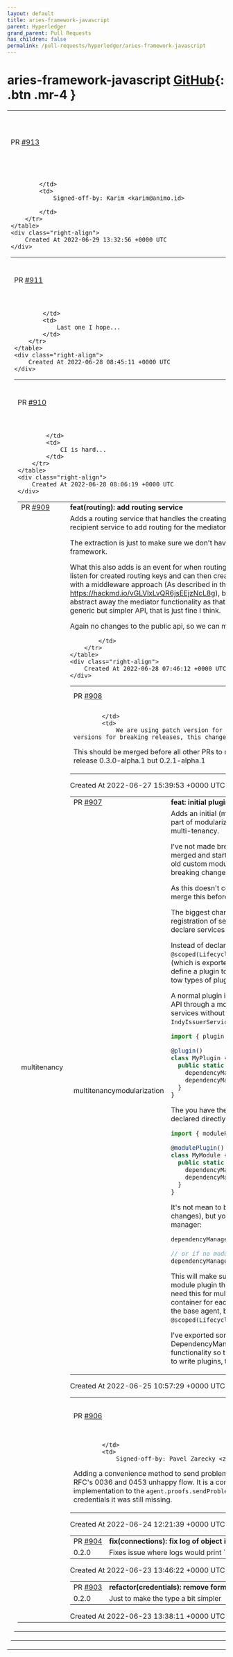 ```yaml
---
layout: default
title: aries-framework-javascript
parent: Hyperledger
grand_parent: Pull Requests
has_children: false
permalink: /pull-requests/hyperledger/aries-framework-javascript
---
```


# aries-framework-javascript <span class="fs-3 right-align">[GitHub](https://github.com/hyperledger/aries-framework-javascript){: .btn .mr-4 }</span>


<div>
    <table>
        <tr>
            <td>
                PR <a href="https://github.com/hyperledger/aries-framework-javascript/pull/913" class=".btn">#913</a>
            </td>
            <td>
                <b>
                    feat: add method to fetch KeyType by proof type
                </b>
            </td>
        </tr>
        <tr>
            <td>
                
            </td>
            <td>
                Signed-off-by: Karim <karim@animo.id>

            </td>
        </tr>
    </table>
    <div class="right-align">
        Created At 2022-06-29 13:32:56 +0000 UTC
    </div>
</div>

<div>
    <table>
        <tr>
            <td>
                PR <a href="https://github.com/hyperledger/aries-framework-javascript/pull/911" class=".btn">#911</a>
            </td>
            <td>
                <b>
                    ci: fix next version bump output
                </b>
            </td>
        </tr>
        <tr>
            <td>
                
            </td>
            <td>
                Last one I hope...
            </td>
        </tr>
    </table>
    <div class="right-align">
        Created At 2022-06-28 08:45:11 +0000 UTC
    </div>
</div>

<div>
    <table>
        <tr>
            <td>
                PR <a href="https://github.com/hyperledger/aries-framework-javascript/pull/910" class=".btn">#910</a>
            </td>
            <td>
                <b>
                    ci: fix next version bump variable
                </b>
            </td>
        </tr>
        <tr>
            <td>
                
            </td>
            <td>
                CI is hard...
            </td>
        </tr>
    </table>
    <div class="right-align">
        Created At 2022-06-28 08:06:19 +0000 UTC
    </div>
</div>

<div>
    <table>
        <tr>
            <td>
                PR <a href="https://github.com/hyperledger/aries-framework-javascript/pull/909" class=".btn">#909</a>
            </td>
            <td>
                <b>
                    feat(routing): add routing service
                </b>
            </td>
        </tr>
        <tr>
            <td>
                <span class="chip">multitenancy</span>
            </td>
            <td>
                Adds a routing service that handles the creating of keys for routing and integrates with the mediation recipient service to add routing for the mediator.

The extraction is just to make sure we don't have to depend on a mediator dependency all across the framework. 

What this also adds is an event for when routing keys are created. This allows the tenant module to listen for created routing keys and can then create a mapping of it in the base wallet. I first started with a middleware approach (As described in the design document: https://hackmd.io/vGLVlxLvQR6jsEEjzNcL8g), but this added _ A LOT_ of complexity and didn't abstract away the mediator functionality as that is a part of the core API. So I went for the less generic but simpler API, that is just fine I think.

Again no changes to the public api, so we can merge this without issues



            </td>
        </tr>
    </table>
    <div class="right-align">
        Created At 2022-06-28 07:46:12 +0000 UTC
    </div>
</div>

<div>
    <table>
        <tr>
            <td>
                PR <a href="https://github.com/hyperledger/aries-framework-javascript/pull/908" class=".btn">#908</a>
            </td>
            <td>
                <b>
                    ci: add correct version bump
                </b>
            </td>
        </tr>
        <tr>
            <td>
                
            </td>
            <td>
                We are using patch version for feature releases and minor versions for breaking releases, this change makes sure that's enforced. 

This should be merged before all other PRs to make sure we aren't going to release 0.3.0-alpha.1 but 0.2.1-alpha.1
            </td>
        </tr>
    </table>
    <div class="right-align">
        Created At 2022-06-27 15:39:53 +0000 UTC
    </div>
</div>

<div>
    <table>
        <tr>
            <td>
                PR <a href="https://github.com/hyperledger/aries-framework-javascript/pull/907" class=".btn">#907</a>
            </td>
            <td>
                <b>
                    feat: initial plugin api
                </b>
            </td>
        </tr>
        <tr>
            <td>
                <span class="chip">multitenancy</span><span class="chip">modularization</span>
            </td>
            <td>
                Adds an initial (mostly internal for now) plugin API that will be used as part of modularization. The changes from this PR are also needed for multi-tenancy.

I've not made breaking changes yet, so we can already get this merged and start releasing it, and we can do some clean up of the old custom module approach once we're ready to make the next breaking change release.

As this doesn't contain any breaking changes, I think we should merge this before #881 and #898

The biggest change in this PR is to move from a more implicit registration of services and modules, to a more explicit way to declare services and modules.

Instead of declarating a class with `@scoped(Lifecycle.ContainerScoped)` it now just needs `@injectable` (which is exported from the `src/plugins` directory. Then you can define a plugin to register modules and services. There's currently tow types of plugins, where a module plugin extends a default plugin.

A normal plugin is declared like below, this doesn't expose a public API through a module. We already use this internally for some services without public api (e.g. the indy plugin that adds the `IndyIssuerService`, etc..)

```ts
import { plugin } from '@aries-framework/core'

@plugin()
class MyPlugin {
  public static register(dependencyManager: DependencyManager) {
    dependencyManager.registerSingleton(MyService)
    dependencyManager.registerSingleton(MyRepository)
  }
}
```

The you have the module plugin which works the same but is declared directly on the module itself:

```ts
import { modulePlugin } from '@aries-framework/core'

@modulePlugin()
class MyModule {
  public static register(dependencyManager: DependencyManager) {
    dependencyManager.registerSingleton(MyService)
    dependencyManager.registerSingleton(MyRepository)
  }
}
```


It's not mean to be used publicly yet (and will have breaking changes), but you can then register the module on the dependency manager:

```ts
dependencyManager.registerModulePlugins([MyModule])

// or if no module
dependencyManager.registerPlugins([MyPlugin])
```

This will make sure the services are registered and in case of the module plugin the module is also registered. The reason why we need this for multitenancy is that we're going to create child container for each tenant agent, that share most of the services from the base agent, but will have some differences. The `@scoped(Lifecycle.ContainerScoped)` won't do the job anymore. 

I've exported some of the tsyringe methods and wrote a simple DependencyManager class to abstract away most of the `TSyringe` functionality so that you don't need to import from that dependench to write plugins, the needed primivities are exported from AFJ itself.
            </td>
        </tr>
    </table>
    <div class="right-align">
        Created At 2022-06-25 10:57:29 +0000 UTC
    </div>
</div>

<div>
    <table>
        <tr>
            <td>
                PR <a href="https://github.com/hyperledger/aries-framework-javascript/pull/906" class=".btn">#906</a>
            </td>
            <td>
                <b>
                    feat(credentials): added credential sendProblemReport method
                </b>
            </td>
        </tr>
        <tr>
            <td>
                
            </td>
            <td>
                Signed-off-by: Pavel Zarecky <zarecky@procivis.ch>

Adding a convenience method to send problem report as part of RFC's 0036 and 0453 unhappy flow.
It is a complementary implementation to the `agent.proofs.sendProblemReport`. But for credentials it was still missing.
            </td>
        </tr>
    </table>
    <div class="right-align">
        Created At 2022-06-24 12:21:39 +0000 UTC
    </div>
</div>

<div>
    <table>
        <tr>
            <td>
                PR <a href="https://github.com/hyperledger/aries-framework-javascript/pull/904" class=".btn">#904</a>
            </td>
            <td>
                <b>
                    fix(connections): fix log of object in string
                </b>
            </td>
        </tr>
        <tr>
            <td>
                <span class="chip">0.2.0</span>
            </td>
            <td>
                Fixes issue where logs would print `[object Object]`
            </td>
        </tr>
    </table>
    <div class="right-align">
        Created At 2022-06-23 13:46:22 +0000 UTC
    </div>
</div>

<div>
    <table>
        <tr>
            <td>
                PR <a href="https://github.com/hyperledger/aries-framework-javascript/pull/903" class=".btn">#903</a>
            </td>
            <td>
                <b>
                    refactor(credentials): remove formats for version
                </b>
            </td>
        </tr>
        <tr>
            <td>
                <span class="chip">0.2.0</span>
            </td>
            <td>
                Just to make the type a bit simpler
            </td>
        </tr>
    </table>
    <div class="right-align">
        Created At 2022-06-23 13:38:11 +0000 UTC
    </div>
</div>

